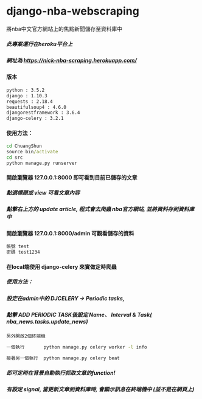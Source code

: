 # django-nba-webscraping
將nba中文官方網站上的焦點新聞儲存至資料庫中

##### 此專案運行在heroku平台上
##### 網址為 https://nick-nba-scraping.herokuapp.com/ 

#### 版本
```cmd
python : 3.5.2
django : 1.10.3
requests : 2.18.4
beautifulsoup4 : 4.6.0
djangorestframework : 3.6.4
django-celery : 3.2.1
```

#### 使用方法： <br>
```cmd
cd ChuangShun
source bin/activate
cd src 
python manage.py runserver
```

#### 開啟瀏覽器 127.0.0.1:8000 即可看到目前已儲存的文章
##### 點選標題或 view 可看文章內容
##### 點擊右上方的 update article, 程式會去爬蟲 nba官方網站, 並將資料存到資料庫中


#### 開啟瀏覽器 127.0.0.1:8000/admin 可觀看儲存的資料
```cmd
帳號 test
密碼 test1234
```


#### 在local端使用 django-celery 來實做定時爬蟲
##### 使用方法：
##### 設定在admin中的  DJCELERY -> Periodic tasks, 
##### 點擊 ADD PERIODIC TASK後設定 Name、 Interval & Task( nba_news.tasks.update_news)

```cmd
另外開啟2個終端機

一個執行       python manage.py celery worker -l info

接著另一個執行  python manage.py celery beat
```
##### 即可定時在背景自動執行抓取文章的function!
##### 有設定 signal, 當更新文章到資料庫時, 會顯示訊息在終端機中 (並不是在網頁上)

